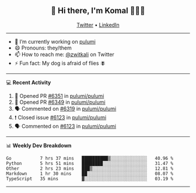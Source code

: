<h2 align="center"> 👋 Hi there, I'm Komal 🧑🏾‍💻 </h2>
<p align="center">
    <a href="https://twitter.com/zwitkali">Twitter</a> •
    <a href="https://www.linkedin.com/in/komal-ali/">LinkedIn</a>
</p>

--------

- 🔭 I’m currently working on [pulumi](https://github.com/pulumi/pulumi)
- 😄 Pronouns: they/them
- 📫 How to reach me: [@zwitkali](https://twitter.com/zwitkali) on Twitter
- ⚡ Fun fact: My dog is afraid of flies 🪰

--------
💻 **Recent Activity**

<!--START_SECTION:activity-->
1. 💪 Opened PR [#6351](https://github.com/pulumi/pulumi/pull/6351) in [pulumi/pulumi](https://github.com/pulumi/pulumi)
2. 💪 Opened PR [#6349](https://github.com/pulumi/pulumi/pull/6349) in [pulumi/pulumi](https://github.com/pulumi/pulumi)
3. 🗣 Commented on [#6319](https://github.com/pulumi/pulumi/issues/6319) in [pulumi/pulumi](https://github.com/pulumi/pulumi)
4. ❗️ Closed issue [#6123](https://github.com/pulumi/pulumi/issues/6123) in [pulumi/pulumi](https://github.com/pulumi/pulumi)
5. 🗣 Commented on [#6123](https://github.com/pulumi/pulumi/issues/6123) in [pulumi/pulumi](https://github.com/pulumi/pulumi)
<!--END_SECTION:activity-->

--------

📊 **Weekly Dev Breakdown**
<!--START_SECTION:waka-->
```text
Go           7 hrs 37 mins   ██████████▒░░░░░░░░░░░░░░   40.96 % 
Python       5 hrs 51 mins   ████████░░░░░░░░░░░░░░░░░   31.47 % 
Other        2 hrs 23 mins   ███▒░░░░░░░░░░░░░░░░░░░░░   12.81 % 
Markdown     1 hr 30 mins    ██░░░░░░░░░░░░░░░░░░░░░░░   08.07 % 
TypeScript   35 mins         ▓░░░░░░░░░░░░░░░░░░░░░░░░   03.19 % 
```
<!--END_SECTION:waka-->

--------